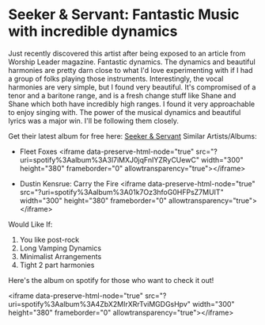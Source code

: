 # Seeker &amp; Servant: Fantastic Music with incredible dynamics


Just recently discovered this artist after being exposed to an article from Worship Leader magazine. Fantastic dynamics. The dynamics and beautiful harmonies are pretty darn close to what I&#39;d love experimenting with if I had a group of folks playing those instruments. Interestingly, the vocal harmonies are very simple, but I found very beautiful. It&#39;s compromised of a tenor and a baritone range, and is a fresh change stuff like Shane and Shane which both have incredibly high ranges. I found it very approachable to enjoy singing with. The power of the musical dynamics and beautiful lyrics was a major win. I&#39;ll be following them closely.

Get their latest album for free here: [Seeker &amp; Servant](http://seekerandservant.tumblr.com/)
Similar Artists/Albums:

*   Fleet Foxes
&lt;iframe data-preserve-html-node=&#34;true&#34; src=&#34;?uri=spotify%3Aalbum%3A3l7iMXJ0jqFnIYZRyCUewC&#34; width=&#34;300&#34; height=&#34;380&#34; frameborder=&#34;0&#34; allowtransparency=&#34;true&#34;&gt;&lt;/iframe&gt;


*   Dustin Kensrue: Carry the Fire
&lt;iframe data-preserve-html-node=&#34;true&#34; src=&#34;?uri=spotify%3Aalbum%3A01k7Oz3hfoG0HFPsZ7MUIT&#34; width=&#34;300&#34; height=&#34;380&#34; frameborder=&#34;0&#34; allowtransparency=&#34;true&#34;&gt;&lt;/iframe&gt;


Would Like If:

1.  You like post-rock
2.  Long Vamping Dynamics
3.  Minimalist Arrangements
4.  Tight 2 part harmonies

Here&#39;s the album on spotify for those who want to check it out!

&lt;iframe data-preserve-html-node=&#34;true&#34; src=&#34;?uri=spotify%3Aalbum%3A4ZbX2MIrXRrTviMGDGsHpv&#34; width=&#34;300&#34; height=&#34;380&#34; frameborder=&#34;0&#34; allowtransparency=&#34;true&#34;&gt;&lt;/iframe&gt;

